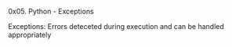 0x05. Python - Exceptions

Exceptions: Errors deteceted during execution and can be handled appropriately 
